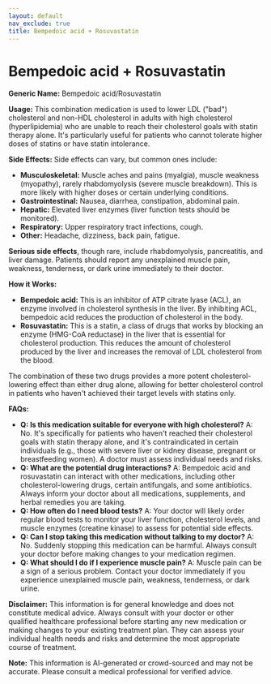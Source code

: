 ```yaml
---
layout: default
nav_exclude: true
title: Bempedoic acid + Rosuvastatin
---
```


# Bempedoic acid + Rosuvastatin

**Generic Name:** Bempedoic acid/Rosuvastatin

**Usage:**  This combination medication is used to lower LDL ("bad") cholesterol and non-HDL cholesterol in adults with high cholesterol (hyperlipidemia) who are unable to reach their cholesterol goals with statin therapy alone.  It's particularly useful for patients who cannot tolerate higher doses of statins or have statin intolerance.

**Side Effects:**  Side effects can vary, but common ones include:

* **Musculoskeletal:** Muscle aches and pains (myalgia), muscle weakness (myopathy), rarely rhabdomyolysis (severe muscle breakdown).  This is more likely with higher doses or certain underlying conditions.
* **Gastrointestinal:** Nausea, diarrhea, constipation, abdominal pain.
* **Hepatic:** Elevated liver enzymes (liver function tests should be monitored).
* **Respiratory:** Upper respiratory tract infections, cough.
* **Other:** Headache, dizziness, back pain, fatigue.

**Serious side effects**, though rare, include rhabdomyolysis, pancreatitis, and liver damage.  Patients should report any unexplained muscle pain, weakness, tenderness, or dark urine immediately to their doctor.

**How it Works:**

* **Bempedoic acid:** This is an inhibitor of ATP citrate lyase (ACL), an enzyme involved in cholesterol synthesis in the liver. By inhibiting ACL, bempedoic acid reduces the production of cholesterol in the body.
* **Rosuvastatin:** This is a statin, a class of drugs that works by blocking an enzyme (HMG-CoA reductase) in the liver that is essential for cholesterol production. This reduces the amount of cholesterol produced by the liver and increases the removal of LDL cholesterol from the blood.

The combination of these two drugs provides a more potent cholesterol-lowering effect than either drug alone, allowing for better cholesterol control in patients who haven't achieved their target levels with statins only.


**FAQs:**

* **Q: Is this medication suitable for everyone with high cholesterol?** A: No.  It's specifically for patients who haven't reached their cholesterol goals with statin therapy alone, and it's contraindicated in certain individuals (e.g., those with severe liver or kidney disease, pregnant or breastfeeding women).  A doctor must assess individual needs and risks.
* **Q: What are the potential drug interactions?** A:  Bempedoic acid and rosuvastatin can interact with other medications, including other cholesterol-lowering drugs, certain antifungals, and some antibiotics.  Always inform your doctor about all medications, supplements, and herbal remedies you are taking.
* **Q: How often do I need blood tests?** A: Your doctor will likely order regular blood tests to monitor your liver function, cholesterol levels, and muscle enzymes (creatine kinase) to assess for potential side effects.
* **Q: Can I stop taking this medication without talking to my doctor?** A: No.  Suddenly stopping this medication can be harmful.  Always consult your doctor before making changes to your medication regimen.
* **Q:  What should I do if I experience muscle pain?** A: Muscle pain can be a sign of a serious problem.  Contact your doctor immediately if you experience unexplained muscle pain, weakness, tenderness, or dark urine.


**Disclaimer:** This information is for general knowledge and does not constitute medical advice.  Always consult with your doctor or other qualified healthcare professional before starting any new medication or making changes to your existing treatment plan.  They can assess your individual health needs and risks and determine the most appropriate course of treatment.


**Note:** This information is AI-generated or crowd-sourced and may not be accurate. Please consult a medical professional for verified advice.